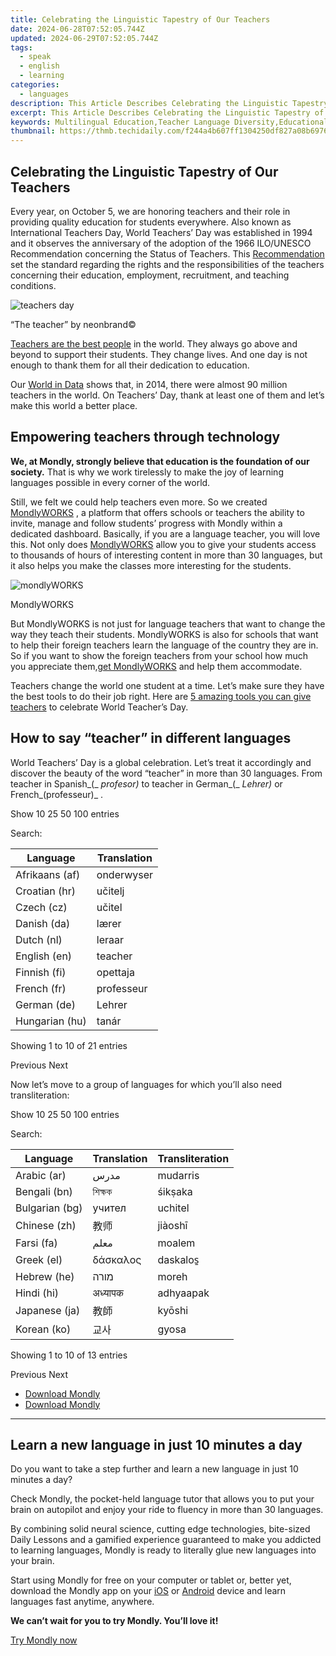```yaml
---
title: Celebrating the Linguistic Tapestry of Our Teachers
date: 2024-06-28T07:52:05.744Z
updated: 2024-06-29T07:52:05.744Z
tags:
  - speak
  - english
  - learning
categories:
  - languages
description: This Article Describes Celebrating the Linguistic Tapestry of Our Teachers
excerpt: This Article Describes Celebrating the Linguistic Tapestry of Our Teachers
keywords: Multilingual Education,Teacher Language Diversity,Educational Linguistics,Language-Inclusive Teaching,Culturally Responsive Education,Teachers' Language Heritage,Global Classroom Languages
thumbnail: https://thmb.techidaily.com/f244a4b607ff1304250df827a08b69767edd00f8e4433a759d16a32700c891a6.jpg
---
```


## Celebrating the Linguistic Tapestry of Our Teachers

 Every year, on October 5, we are honoring teachers and their role in providing quality education for students everywhere. Also known as International Teachers Day, World Teachers’ Day was established in 1994 and it observes the anniversary of the adoption of the 1966 ILO/UNESCO Recommendation concerning the Status of Teachers. This [Recommendation](https://unesdoc.unesco.org/ark:/48223/pf0000160495) set the standard regarding the rights and the responsibilities of the teachers concerning their education, employment, recruitment, and teaching conditions.

![teachers day](https://edge.mondly.com/blog/wp-content/uploads/2019/10/teachers-day-1024x682.jpg "World Teachers’ Day | How To Say “Teacher” In Different Languages 2")

 “The teacher” by neonbrand©

[Teachers are the best people](https://www.myenglishteacher.eu/) in the world. They always go above and beyond to support their students. They change lives. And one day is not enough to thank them for all their dedication to education.

 Our [World in Data](https://ourworldindata.org/teachers-and-professors) shows that, in 2014, there were almost 90 million teachers in the world. On Teachers’ Day, thank at least one of them and let’s make this world a better place.

## Empowering teachers through technology

 **We, at Mondly, strongly believe that education is the foundation of our society.** That is why we work tirelessly to make the joy of learning languages possible in every corner of the world.

 Still, we felt we could help teachers even more. So we created [MondlyWORKS](https://shop.mondly.com/affiliate.php?ACCOUNT=ATISTUDI&AFFILIATE=108875&PATH=https://www.mondly.com?AFFILIATE=108875) , a platform that offers schools or teachers the ability to invite, manage and follow students’ progress with Mondly within a dedicated dashboard. Basically, if you are a language teacher, you will love this. Not only does [MondlyWORKS](https://shop.mondly.com/affiliate.php?ACCOUNT=ATISTUDI&AFFILIATE=108875&PATH=https://www.mondly.com?AFFILIATE=108875) allow you to give your students access to thousands of hours of interesting content in more than 30 languages, but it also helps you make the classes more interesting for the students.

![mondlyWORKS](https://edge.mondly.com/blog/wp-content/uploads/2019/10/mondly-works-for-teachers-1024x521.png "World Teachers’ Day | How To Say “Teacher” In Different Languages 3")

 MondlyWORKS

 But MondlyWORKS is not just for language teachers that want to change the way they teach their students. MondlyWORKS is also for schools that want to help their foreign teachers learn the language of the country they are in. So if you want to show the foreign teachers from your school how much you appreciate them,[get MondlyWORKS‌](https://shop.mondly.com/affiliate.php?ACCOUNT=ATISTUDI&AFFILIATE=108875&PATH=https://www.mondly.com?AFFILIATE=108875) and help them accommodate.

 Teachers change the world one student at a time. Let’s make sure they have the best tools to do their job right. Here are [5 amazing tools you can give teachers](https://shop.mondly.com/affiliate.php?ACCOUNT=ATISTUDI&AFFILIATE=108875&PATH=https://www.mondly.com?AFFILIATE=108875) to celebrate World Teacher’s Day.

## How to say “teacher” in different languages

 World Teachers’ Day is a global celebration. Let’s treat it accordingly and discover the beauty of the word “teacher” in more than 30 languages. From teacher in Spanish_(_ _profesor)_ to teacher in German_(_ _Lehrer)_ or French_(professeur)_ .

 Show 10 25 50 100  entries

 Search:

| Language       | Translation |
| -------------- | ----------- |
| Afrikaans (af) | onderwyser  |
| Croatian (hr)  | učitelj     |
| Czech (cz)     | učitel      |
| Danish (da)    | lærer       |
| Dutch (nl)     | leraar      |
| English (en)   | teacher     |
| Finnish (fi)   | opettaja    |
| French (fr)    | professeur  |
| German (de)    | Lehrer      |
| Hungarian (hu) | tanár       |

 Showing 1 to 10 of 21 entries

 Previous  Next

 Now let’s move to a group of languages for which you’ll also need transliteration:

 Show 10 25 50 100  entries

 Search:

| Language       | Translation | Transliteration |
| -------------- | ----------- | --------------- |
| Arabic (ar)    | مدرس        | mudarris        |
| Bengali (bn)   | শিক্ষক      | śikṣaka         |
| Bulgarian (bg) | учител      | uchitel         |
| Chinese (zh)   | 教师          | jiàoshī         |
| Farsi (fa)     | معلم        | moalem          |
| Greek (el)     | δάσκαλος    | daskalos̱       |
| Hebrew (he)    | מורה        | moreh           |
| Hindi (hi)     | अध्यापक     | adhyaapak       |
| Japanese (ja)  | 教師          | kyōshi          |
| Korean (ko)    | 교사          | gyosa           |

 Showing 1 to 10 of 13 entries

 Previous  Next

* [Download Mondly](https://www.facebook.com/sharer/sharer.php?u=https%3A%2F%2Fwww.mondly.com%2Fblog%2Fworld-teachers-day-how-to-say-teacher-in-different-languages%2F&t=World+Teachers%E2%80%99+Day+%7C+How+to+say+%E2%80%9Cteacher%E2%80%9D+in+different+languages "Share on Facebook")
* [Download Mondly](https://shop.mondly.com/affiliate.php?ACCOUNT=ATISTUDI&AFFILIATE=108875&PATH=https://www.mondly.com?AFFILIATE=108875)

---

## Learn a new language in just 10 minutes a day

 Do you want to take a step further and learn a new language in just 10 minutes a day?

 Check Mondly, the pocket-held language tutor that allows you to put your brain on autopilot and enjoy your ride to fluency in more than 30 languages.

 By combining solid neural science, cutting edge technologies, bite-sized Daily Lessons and a gamified experience guaranteed to make you addicted to learning languages, Mondly is ready to literally glue new languages into your brain.

 Start using Mondly for free on your computer or tablet or, better yet, download the Mondly app on your [iOS](https://app.adjust.io/5ixfg4k?campaign=blog-post-id-3453&fallback=https%3A%2F%2Fapp.mondly.com?avangate%5Fsrc=blog-post-id-3453&redirect%5Fandroid=https%3A%2F%2Fplay.google.com%2Fstore%2Fapps%2Fdetails%3Fid%3Dcom.atistudios.mondly.languages&redirect%5Fios=https%3A%2F%2Fitunes.apple.com%2Fapp%2Fid987873536&redirect%5Fmacos=https%3A%2F%2Fapp.mondly.com?avangate%5Fsrc=blog-post-id-3453) or [Android](https://app.adjust.io/5ixfg4k?campaign=blog-post-id-3453&fallback=https%3A%2F%2Fapp.mondly.com?avangate%5Fsrc=blog-post-id-3453&redirect%5Fandroid=https%3A%2F%2Fplay.google.com%2Fstore%2Fapps%2Fdetails%3Fid%3Dcom.atistudios.mondly.languages&redirect%5Fios=https%3A%2F%2Fitunes.apple.com%2Fapp%2Fid987873536&redirect%5Fmacos=https%3A%2F%2Fapp.mondly.com?avangate%5Fsrc=blog-post-id-3453) device and learn languages fast anytime, anywhere.

**We can’t wait for you to try Mondly. You’ll love it!**

[Try Mondly now](https://adjt.mondly.com/5ixfg4k?campaign=blog-post-id-3453&fallback=https%3A%2F%2Fapp.mondly.com%3Futm%5Fmedium%3Dblog%5Fblog-post-id-3453%26utm%5Fsource%3Dblog-post-id-3453&redirect%5Fmacos=https%3A%2F%2Fapp.mondly.com%3Futm%5Fmedium%3Dblog%5Fblog-post-id-3453%26utm%5Fsource%3Dblog-post-id-3453&redirect%5Fandroid=https%3A%2F%2Fplay.google.com%2Fstore%2Fapps%2Fdetails%3Fid%3Dcom.atistudios.mondly.languages%3Futm%5Fmedium%3Dblog%5Fblog-post-id-3453%26utm%5Fsource%3Dblog-post-id-3453&redirect%5Fios=https%3A%2F%2Fapps.apple.com%2Fapp%2Fapple-store%2Fid987873536%3Fpt%3D78954800%26ct%3Dblog-post-id-3453%26mt%3D8 "Try Mondly now")

<ins class="adsbygoogle"
     style="display:block"
     data-ad-format="autorelaxed"
     data-ad-client="ca-pub-7571918770474297"
     data-ad-slot="1223367746"></ins>



<ins class="adsbygoogle"
     style="display:block"
     data-ad-client="ca-pub-7571918770474297"
     data-ad-slot="8358498916"
     data-ad-format="auto"
     data-full-width-responsive="true"></ins>


